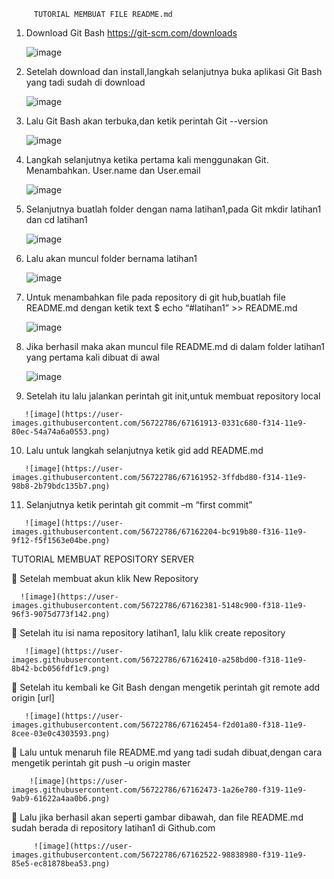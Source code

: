          TUTORIAL MEMBUAT FILE README.md
        
1.	Download Git Bash  https://git-scm.com/downloads

    ![image](https://user-images.githubusercontent.com/56722786/67161221-34f35f00-f30d-11e9-9f1a-a42ebc5fe356.png)

2.	Setelah download dan install,langkah selanjutnya buka aplikasi Git Bash yang tadi sudah di download

    ![image](https://user-images.githubusercontent.com/56722786/67161269-bb0fa580-f30d-11e9-9e20-b6ed137517d1.png)

3.	Lalu Git Bash akan terbuka,dan ketik perintah Git --version 

    ![image](https://user-images.githubusercontent.com/56722786/67161376-b1d30880-f30e-11e9-97e5-54252c10fd13.png)

4.	Langkah selanjutnya ketika pertama kali menggunakan Git. Menambahkan. User.name dan User.email

    ![image](https://user-images.githubusercontent.com/56722786/67161421-3887e580-f30f-11e9-8711-59b9efab60a8.png)

5.	Selanjutnya buatlah folder dengan nama latihan1,pada Git mkdir latihan1 dan cd latihan1

    ![image](https://user-images.githubusercontent.com/56722786/67161700-c49b0c80-f311-11e9-8d22-5ae9eca40a16.png)

6.	Lalu akan muncul folder bernama latihan1

     ![image](https://user-images.githubusercontent.com/56722786/67161719-fe6c1300-f311-11e9-934e-5763628c6fb7.png)
     
7.	Untuk menambahkan file pada repository di git hub,buatlah file README.md dengan ketik text $ echo “#latihan1” >> README.md

     ![image](https://user-images.githubusercontent.com/56722786/67161814-11331780-f313-11e9-9fcb-72178725187e.png)

     
 8.	Jika berhasil maka akan muncul file README.md di dalam folder latihan1 yang pertama kali dibuat di awal
 
      ![image](https://user-images.githubusercontent.com/56722786/67161849-4b041e00-f313-11e9-9388-7f33554ff261.png)
      
  9.	Setelah itu lalu jalankan perintah git init,untuk membuat repository local
  
       ![image](https://user-images.githubusercontent.com/56722786/67161913-0331c680-f314-11e9-80ec-54a74a6a0553.png)
   
 10.	Lalu untuk langkah selanjutnya ketik gid add README.md
 
       ![image](https://user-images.githubusercontent.com/56722786/67161952-3ffdbd80-f314-11e9-98b8-2b79bdc135b7.png)
       
  11.	Selanjutnya ketik perintah git commit –m “first commit”
  
       ![image](https://user-images.githubusercontent.com/56722786/67162204-bc919b80-f316-11e9-9f12-f5f1563e04be.png)
       
       
  
  TUTORIAL MEMBUAT REPOSITORY SERVER
  

  	Setelah membuat akun klik New Repository
  
      ![image](https://user-images.githubusercontent.com/56722786/67162381-5148c900-f318-11e9-96f3-9075d773f142.png)
      
      
   	Setelah itu isi nama repository latihan1, lalu klik create repository
   
       ![image](https://user-images.githubusercontent.com/56722786/67162410-a258bd00-f318-11e9-8b42-bcb056fdf1c9.png)
       
   	Setelah itu kembali ke Git Bash dengan mengetik perintah git remote add origin [url]
    
       ![image](https://user-images.githubusercontent.com/56722786/67162454-f2d01a80-f318-11e9-8cee-03e0c4303593.png)
       
   	Lalu untuk menaruh file README.md yang tadi sudah dibuat,dengan cara mengetik perintah git push –u origin master
     
        ![image](https://user-images.githubusercontent.com/56722786/67162473-1a26e780-f319-11e9-9ab9-61622a4aa0b6.png)
        
   
   
   
   	Lalu jika berhasil akan seperti gambar dibawah, dan file README.md sudah berada di repository latihan1 di Github.com
    
         ![image](https://user-images.githubusercontent.com/56722786/67162522-98838980-f319-11e9-85e5-ec81878bea53.png)




      
   
  

  
      
       
                              
                              
                              
                              
                               
   
        
   
 

 
        
 
        
      
   

  
      
